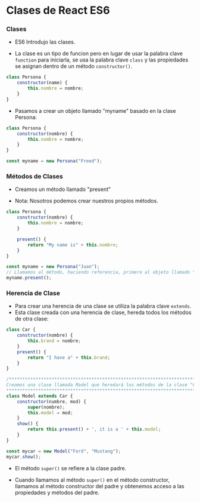 # Clases de React ES6

<h3>Clases</h3>

* ES6 Introdujo las clases.

* La clase es un tipo de funcion pero en lugar de usar la palabra clave ```function``` para iniciarla, se usa la palabra clave ```class``` y las propiedades se asignan dentro de un método ```constructor()```.

```js
class Persona {
    constructor(name) {
        this.nombre = nombre;
    }
}
```

* Pasamos a crear un objeto llamado "myname" basado en la clase Persona:

```js
class Persona {
    constructor(nombre) {
        this.nombre = nombre;
    }
}

const myname = new Persona("Freed");
```

<h3>Métodos de Clases</h3>

* Creamos un método llamado "present"

* Nota: Nosotros podemos crear nuestros propios métodos.

```js
class Persona {
    constructor(nombre) {
        this.nombre = nombre;
    }

    present() {
        return "My name is" + this.nombre;
    }
}

const myname = new Persona("Juan");
// Llamamos al método, haciendo referencia, primero al objeto llamado "myname", un punto, al método y seguido de paréntesis.
myname.present();
```

<h3>Herencia de Clase</h3>

* Para crear una herencia de una clase se utiliza la palabra clave ```extends```.
* Esta clase creada con una herencia de clase, hereda todos los métodos de otra clase:

```js
class Car {
    constructor(nombre) {
        this.brand = nombre;
    }
    present() {
        return "I have a" + this.brand;
    }
}

/****************************************************************************
Creamos una clase llamada Madel que heredará los métodos de la clase "Coche".
*****************************************************************************/
class Model extends Car {
    constructor(numbre, mod) {
        super(nombre);
        this.model = mod;
    }
    show() {
        return this.present() + ', it is a ' + this.model;
    }
}

const mycar = new Model("Ford", "Mustang");
mycar.show();

```

* El método ```super()``` se refiere a la clase padre.

* Cuando llamamos al método ```super()``` en el método constructor, llamamos al método constructor del padre y obtenemos acceso a las propiedades y métodos del padre.